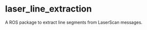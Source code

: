 laser_line_extraction
=====================

A ROS package to extract line segments from LaserScan messages.
